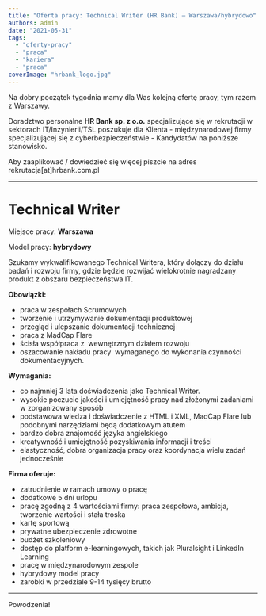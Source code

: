 ```yaml
---
title: "Oferta pracy: Technical Writer (HR Bank) – Warszawa/hybrydowo"
authors: admin
date: "2021-05-31"
tags:
  - "oferty-pracy"
  - "praca"
  - "kariera"
  - "praca"
coverImage: "hrbank_logo.jpg"
---
```


Na dobry początek tygodnia mamy dla Was kolejną ofertę pracy, tym razem z
Warszawy.

<!--truncate-->

Doradztwo personalne **HR Bank sp. z o.o.** specjalizujące się w rekrutacji w
sektorach IT/Inżynierii/TSL poszukuje dla Klienta - międzynarodowej firmy
specjalizującej się z cyberbezpieczeństwie - Kandydatów na poniższe stanowisko.

Aby zaaplikować / dowiedzieć się więcej piszcie na adres
rekrutacja\[at\]hrbank.com.pl

---

# **Technical Writer**

Miejsce pracy: **Warszawa**

Model pracy: **hybrydowy**

Szukamy wykwalifikowanego Technical Writera, który dołączy do działu badań i
rozwoju firmy, gdzie będzie rozwijać wielokrotnie nagradzany produkt z obszaru
bezpieczeństwa IT.

**Obowiązki:**

- praca w zespołach Scrumowych
- tworzenie i utrzymywanie dokumentacji produktowej
- przegląd i ulepszanie dokumentacji technicznej
- praca z MadCap Flare
- ścisła współpraca z  wewnętrznym działem rozwoju
- oszacowanie nakładu pracy  wymaganego do wykonania czynności dokumentacyjnych.

**Wymagania:**

- co najmniej 3 lata doświadczenia jako Technical Writer.
- wysokie poczucie jakości i umiejętność pracy nad złożonymi zadaniami w
  zorganizowany sposób
- podstawowa wiedza i doświadczenie z HTML i XML, MadCap Flare lub podobnymi
  narzędziami będą dodatkowym atutem
- bardzo dobra znajomość języka angielskiego
- kreatywność i umiejętność pozyskiwania informacji i treści
- elastyczność, dobra organizacja pracy oraz koordynacja wielu zadań
  jednocześnie

**Firma oferuje:**

- zatrudnienie w ramach umowy o pracę
- dodatkowe 5 dni urlopu
- pracę zgodną z 4 wartościami firmy: praca zespołowa, ambicja, tworzenie
  wartości i stała troska
- kartę sportową
- prywatne ubezpieczenie zdrowotne
- budżet szkoleniowy
- dostęp do platform e-learningowych, takich jak Pluralsight i LinkedIn Learning
- pracę w międzynarodowym zespole
- hybrydowy model pracy
- zarobki w przedziale 9-14 tysięcy brutto

---

Powodzenia!
